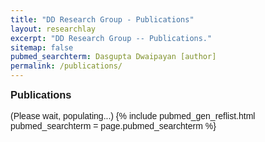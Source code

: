 ```yaml
---
title: "DD Research Group - Publications"
layout: researchlay
excerpt: "DD Research Group -- Publications."
sitemap: false
pubmed_searchterm: Dasgupta Dwaipayan [author]
permalink: /publications/
---
```

<div style="font-family: Arial, Helvetica, sans-serif">
<h3 style="margin-top:0px">Publications</h3> 
(Please wait, populating...)
{% include pubmed_gen_reflist.html pubmed_searchterm = page.pubmed_searchterm %}
</div>
